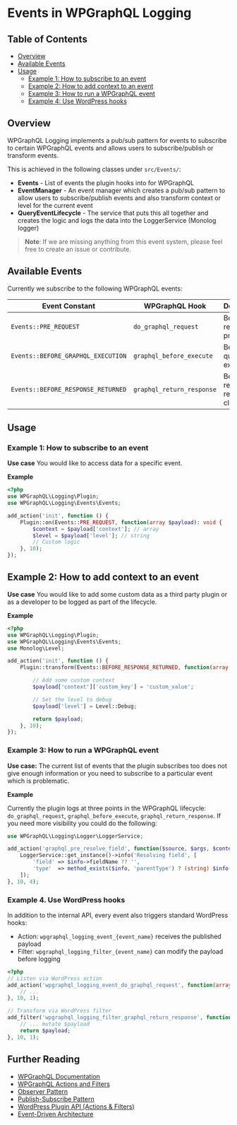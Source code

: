 # Events in WPGraphQL Logging

## Table of Contents

- [Overview](#overview)
- [Available Events](#available-events)
- [Usage](#usage)
  - [Example 1: How to subscribe to an event](#example-1-how-to-subscribe-to-an-event)
  - [Example 2: How to add context to an event](#example-2-how-to-add-context-to-an-event)
  - [Example 3: How to run a WPGraphQL event](#example-3-how-to-run-a-wpgraphql-event)
  - [Example 4: Use WordPress hooks](#example-4-use-wordpress-hooks)

## Overview

WPGraphQL Logging implements a pub/sub pattern for events to subscribe to certain WPGraphQL events and allows users to subscribe/publish or transform events.

This is achieved in the following classes under `src/Events/`:

- **Events** - List of events the plugin hooks into for WPGraphQL
- **EventManager** - An event manager which creates a pub/sub pattern to allow users to subscribe/publish events and also transform context or level for the current event
- **QueryEventLifecycle** - The service that puts this all together and creates the logic and logs the data into the LoggerService (Monolog logger)

> **Note**: If we are missing anything from this event system, please feel free to create an issue or contribute.

## Available Events

Currently we subscribe to the following WPGraphQL events:

| Event Constant | WPGraphQL Hook | Description |
| --- | --- | --- |
| `Events::PRE_REQUEST` | `do_graphql_request` | Before the request is processed |
| `Events::BEFORE_GRAPHQL_EXECUTION` | `graphql_before_execute` | Before query execution |
| `Events::BEFORE_RESPONSE_RETURNED` | `graphql_return_response` | Before response is returned to client |

## Usage

### Example 1: How to subscribe to an event

**Use case** You would like to access data for a specific event.

**Example**


```php
<?php
use WPGraphQL\Logging\Plugin;
use WPGraphQL\Logging\Events\Events;

add_action('init', function () {
    Plugin::on(Events::PRE_REQUEST, function(array $payload): void {
        $context = $payload['context']; // array
		$level = $payload['level']; // string
		// Custom logic
    }, 10);
});
```

## Example 2: How to add context to an event

**Use case** You would like to add some custom data as a third party plugin or as a developer to be logged as part of the lifecycle.

**Example**

```php
<?php
use WPGraphQL\Logging\Plugin;
use WPGraphQL\Logging\Events\Events;
use Monolog\Level;

add_action('init', function () {
    Plugin::transform(Events::BEFORE_RESPONSE_RETURNED, function(array $payload): array {

		// Add some custom context
		$payload['context']['custom_key'] = 'custom_value';

		// Set the level to debug
		$payload['level'] = Level::Debug;

        return $payload;
    }, 10);
});
```

### Example 3: How to run a WPGraphQL event

**Use case:** The current list of events that the plugin subscribes too does not give enough information or you need to subscribe to a particular event which is problematic.

**Example**

Currently the plugin logs at three points in the WPGraphQL lifecycle: `do_graphql_request`, `graphql_before_execute`, `graphql_return_response`. If you need more visibility you could do the following:

```php
use WPGraphQL\Logging\Logger\LoggerService;

add_action('graphql_pre_resolve_field', function($source, $args, $context, $info) {
    LoggerService::get_instance()->info('Resolving field', [
        'field' => $info->fieldName ?? '',
        'type'  => method_exists($info, 'parentType') ? (string) $info->parentType : '',
    ]);
}, 10, 4);

```

### Example 4. Use WordPress hooks

In addition to the internal API, every event also triggers standard WordPress hooks:

- Action: `wpgraphql_logging_event_{event_name}` receives the published payload
- Filter: `wpgraphql_logging_filter_{event_name}` can modify the payload before logging

 ```php
 <?php
 // Listen via WordPress action
 add_action('wpgraphql_logging_event_do_graphql_request', function(array $payload) {
     // ...
 }, 10, 1);

 // Transform via WordPress filter
 add_filter('wpgraphql_logging_filter_graphql_return_response', function(array $payload) {
     // ... mutate $payload
     return $payload;
 }, 10, 1);
 ```

## Further Reading

- [WPGraphQL Documentation](https://www.wpgraphql.com/docs/)
- [WPGraphQL Actions and Filters](https://www.wpgraphql.com/docs/actions-and-filters/)
- [Observer Pattern](https://en.wikipedia.org/wiki/Observer_pattern)
- [Publish-Subscribe Pattern](https://en.wikipedia.org/wiki/Publish%E2%80%93subscribe_pattern)
- [WordPress Plugin API (Actions & Filters)](https://developer.wordpress.org/plugins/hooks/)
- [Event-Driven Architecture](https://martinfowler.com/articles/201701-event-driven.html)

